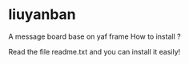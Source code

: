 liuyanban
=========

A message board base on yaf frame
 How to install ?
 
 Read the file readme.txt and you can install it easily! 
